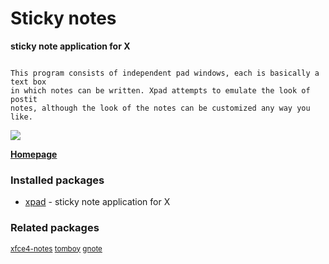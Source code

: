 # Sticky notes

__sticky note application for X__

```

This program consists of independent pad windows, each is basically a text box
in which notes can be written. Xpad attempts to emulate the look of postit
notes, although the look of the notes can be customized any way you like.

```

![](https://screenshots.debian.net/thumbnail/xpad/)


 **[Homepage](https://launchpad.net/xpad)**

### Installed packages

* [xpad](https://packages.debian.org/jessie/xpad) - sticky note application for X

### Related packages

<sub> [xfce4-notes](https://packages.debian.org/jessie/xfce4-notes) [tomboy](https://packages.debian.org/jessie/tomboy) [gnote](https://packages.debian.org/jessie/gnote)  </sub>
